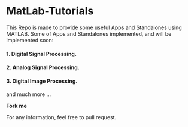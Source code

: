 # MatLab-Tutorials

This Repo is made to provide some useful Apps and Standalones using MATLAB.
Some of Apps and Standalones implemented, and will be implemented soon:


#### 1. Digital Signal Processing.

#### 2. Analog Signal Processing.

#### 3. Digital Image Processing.



and much more ...

**Fork me**

For any information, feel free to pull request.

